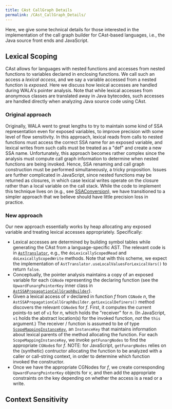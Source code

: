 ```yaml
---
title: CAst CallGraph Details
permalink: /CAst_CallGraph_Details/
---
```


Here, we give some technical details for those interested in the
implementation of the call graph builder for CAst-based languages, i.e.,
the Java source front ends and JavaScript.

Lexical Scoping
---------------

CAst allows for languages with nested functions and accesses from nested
functions to variables declared in enclosing functions. We call such an
access a *lexical access*, and we say a variable accessed from a nested
function is *exposed*. Here we discuss how lexical accesses are handled
during WALA's pointer analysis. Note that while lexical accesses from
anonymous classes are translated away in Java bytecodes, such accesses
are handled directly when analyzing Java source code using CAst.

### Original approach

Originally, WALA went to great lengths to try to maintain some kind of
SSA representation even for exposed variables, to improve precision with
some level of flow sensitivity. In this approach, lexical reads from
calls to nested functions must access the correct SSA name for an
exposed variable, and lexical writes from such calls must be treated as
a "def" and create a new SSA name. Unfortunately, this approach becomes
rather complex since the analysis must compute call graph information to
determine when nested functions are being invoked. Hence, SSA renaming
and call graph construction must be performed simultaneously, a tricky
proposition. Issues are further complicated in JavaScript, since nested
functions may be returned as closures, in which case lexical writes
operate on the closure rather than a local variable on the call stack.
While the code to implement this technique lives on (e.g., see
[SSAConversion](https://github.com/wala/WALA/blob/master/com.ibm.wala.cast/source/java/com/ibm/wala/cast/ir/ssa/SSAConversion.java)),
we have transitioned to a simpler approach that we believe should have
little precision loss in practice.

### New approach

Our new approach essentially works by heap allocating any exposed
variable and treating lexical accesses appropriately. Specifically:

-   Lexical accesses are determined by building symbol tables while
    generating the CAst from a language-specific AST. The relevant code
    is in
    [`AstTranslator`](https://github.com/wala/WALA/blob/master/com.ibm.wala.cast/source/java/com/ibm/wala/cast/ir/translator/AstTranslator.java),
    e.g., the `doLexicallyScopedRead` and `doLexicallyScopedWrite`
    methods. Note that with this scheme, we expect the implementation of
    `AstTranslator.useLocalValuesForLexicalVars()` to return `false`.
-   Conceptually, the pointer analysis maintains a copy of an exposed
    variable for each `CGNode` representing the declaring function (see
    the `UpwardFunargPointerKey` inner class in
    [`AstSSAPropagationCallGraphBuilder`](https://github.com/wala/WALA/blob/master/com.ibm.wala.cast/source/java/com/ibm/wala/cast/ipa/callgraph/AstSSAPropagationCallGraphBuilder.java)).
-   Given a lexical access of *v* declared in function *f* from `CGNode`
    *n*, the `AstSSAPropagationCallGraphBuilder.getLexicalDefiners()`
    method discovers the relevant `CGNode`s for *f*. First, it computes
    the current points-to set of `v1` for *n*, which holds the
    "receiver" for *n*. (In JavaScript, `v1` holds the abstract
    location(s) for the invoked function, *not* the `this` argument.)
    The receiver / function is assumed to be of type
    [`ScopeMappingInstanceKey`](https://github.com/wala/WALA/blob/master/com.ibm.wala.cast/source/java/com/ibm/wala/cast/ipa/callgraph/ScopeMappingInstanceKeys.java#L74),
    an `InstanceKey` that maintains information about lexical parents of
    the method allocating the function. For each
    `ScopeMappingInstanceKey`, we invoke `getFunargNodes` to find the
    appropriate `CGNode`s for *f*. NOTE: for JavaScript,
    `getFunargNodes` relies on the (synthetic) contructor allocating the
    function to be analyzed with a caller or call-string context, in
    order to determine which function invoked the constructor.
-   Once we have the appropriate CGNodes for *f*, we create
    corresponding `UpwardFunargPointerKey` objects for *v*, and then add
    the appropriate constraints on the key depending on whether the
    access is a read or a write.

Context Sensitivity
-------------------